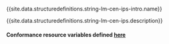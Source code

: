 {{site.data.structuredefinitions.string-lm-cen-ips-intro.name}}

{{site.data.structuredefinitions.string-lm-cen-ips.description}}

#### Conformance resource variables defined [here](http://wiki.hl7.org/index.php?title=IG_Publisher_Documentation#Jekyll)
